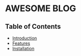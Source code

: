 # AWESOME BLOG

## Table of Contents
- [Introduction](#introduction)
- [Features](#features)
- [Installation](#installation)
